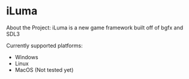 ﻿# iLuma

About the Project:
iLuma is a new game framework built off of bgfx and SDL3


Currently supported platforms:
  - Windows
  - Linux
  - MacOS (Not tested yet)